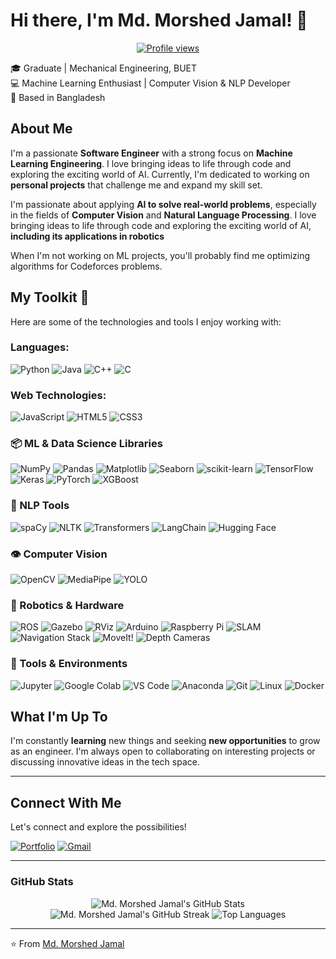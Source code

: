 # Hi there, I'm Md. Morshed Jamal! 👋

<p align="center">
  <a href="https://github.com/YOUR_GITHUB_USERNAME">
    <img src="https://komarev.com/ghpvc/?username=1morshed1&color=blue" alt="Profile views" />
  </a>
</p>

🎓 Graduate | Mechanical Engineering, BUET  
💻 Machine Learning Enthusiast | Computer Vision & NLP Developer  
📍 Based in Bangladesh

## About Me

I'm a passionate **Software Engineer** with a strong focus on **Machine Learning Engineering**. I love bringing ideas to life through code and exploring the exciting world of AI. Currently, I'm dedicated to working on **personal projects** that challenge me and expand my skill set.

I'm passionate about applying **AI to solve real-world problems**, especially in the fields of **Computer Vision** and **Natural Language Processing**. I love bringing ideas to life through code and exploring the exciting world of AI, **including its applications in robotics**

When I'm not working on ML projects, you'll probably find me optimizing algorithms for Codeforces problems.

## My Toolkit 🚀

Here are some of the technologies and tools I enjoy working with:

### Languages:

![Python](https://img.shields.io/badge/Python-3776AB?style=for-the-badge&logo=python&logoColor=white)
![Java](https://img.shields.io/badge/Java-007396?style=for-the-badge&logo=java&logoColor=white)
![C++](https://img.shields.io/badge/C%2B%2B-00599C?style=for-the-badge&logo=c%2B%2B&logoColor=white)
![C](https://img.shields.io/badge/C-A8B9CC?style=for-the-badge&logo=c&logoColor=white)

### Web Technologies:

![JavaScript](https://img.shields.io/badge/JavaScript-F7DF1E?style=for-the-badge&logo=javascript&logoColor=black)
![HTML5](https://img.shields.io/badge/HTML5-E34F26?style=for-the-badge&logo=html5&logoColor=white)
![CSS3](https://img.shields.io/badge/CSS3-1572B6?style=for-the-badge&logo=css3&logoColor=white)

### 📦 ML & Data Science Libraries

![NumPy](https://img.shields.io/badge/Numpy-013243?style=for-the-badge&logo=numpy&logoColor=white)
![Pandas](https://img.shields.io/badge/Pandas-150458?style=for-the-badge&logo=pandas&logoColor=white)
![Matplotlib](https://img.shields.io/badge/Matplotlib-11557C?style=for-the-badge&logo=matplotlib&logoColor=white)
![Seaborn](https://img.shields.io/badge/Seaborn-3399F3?style=for-the-badge&logo=seaborn&logoColor=white)
![scikit-learn](https://img.shields.io/badge/scikit--learn-F7931E?style=for-the-badge&logo=scikit-learn&logoColor=white)
![TensorFlow](https://img.shields.io/badge/TensorFlow-FF6F00?style=for-the-badge&logo=tensorflow&logoColor=white)
![Keras](https://img.shields.io/badge/Keras-D00000?style=for-the-badge&logo=keras&logoColor=white)
![PyTorch](https://img.shields.io/badge/PyTorch-EE4C2C?style=for-the-badge&logo=pytorch&logoColor=white)
![XGBoost](https://img.shields.io/badge/XGBoost-1473E6?style=for-the-badge&logo=xgboost&logoColor=white)

### 🧠 NLP Tools

![spaCy](https://img.shields.io/badge/spaCy-09A3D8?style=for-the-badge&logo=spacy&logoColor=white)
![NLTK](https://img.shields.io/badge/NLTK-393939?style=for-the-badge&logoColor=white) ![Transformers](https://img.shields.io/badge/Transformers-orange?style=for-the-badge&logo=huggingface&logoColor=white)
![LangChain](https://img.shields.io/badge/LangChain-F8F8F8?style=for-the-badge&logo=langchain&logoColor=black)
![Hugging Face](https://img.shields.io/badge/Hugging%20Face-FFD339?style=for-the-badge&logo=huggingface&logoColor=black)

### 👁️ Computer Vision

![OpenCV](https://img.shields.io/badge/OpenCV-5C3EE8?style=for-the-badge&logo=opencv&logoColor=white)
![MediaPipe](https://img.shields.io/badge/MediaPipe-FFC107?style=for-the-badge&logo=google&logoColor=white)
![YOLO](https://img.shields.io/badge/YOLO-000000?style=for-the-badge&logo=yolov5&logoColor=white)

### 🤖 Robotics & Hardware

![ROS](https://img.shields.io/badge/ROS-220033?style=for-the-badge&logo=ros&logoColor=white)
![Gazebo](https://img.shields.io/badge/Gazebo-7986CB?style=for-the-badge&logoColor=white)
![RViz](https://img.shields.io/badge/RViz-4C6EF5?style=for-the-badge&logoColor=white)
![Arduino](https://img.shields.io/badge/Arduino-00979D?style=for-the-badge&logo=arduino&logoColor=white)
![Raspberry Pi](https://img.shields.io/badge/Raspberry%20Pi-A22846?style=for-the-badge&logo=raspberrypi&logoColor=white)
![SLAM](https://img.shields.io/badge/SLAM-darkblue?style=for-the-badge&logoColor=white)
![Navigation Stack](https://img.shields.io/badge/Navigation%20Stack-663399?style=for-the-badge&logoColor=white)
![MoveIt!](https://img.shields.io/badge/MoveIt!-009999?style=for-the-badge&logoColor=white)
![Depth Cameras](https://img.shields.io/badge/Depth%20Cameras-2E8B57?style=for-the-badge&logoColor=white)

### 🧰 Tools & Environments

![Jupyter](https://img.shields.io/badge/Jupyter-F37626?style=for-the-badge&logo=jupyter&logoColor=white)
![Google Colab](https://img.shields.io/badge/Google%20Colab-F9AB00?style=for-the-badge&logo=googlecolab&logoColor=white)
![VS Code](https://img.shields.io/badge/VS%20Code-007ACC?style=for-the-badge&logo=visual-studio-code&logoColor=white)
![Anaconda](https://img.shields.io/badge/Anaconda-42B029?style=for-the-badge&logo=anaconda&logoColor=white)
![Git](https://img.shields.io/badge/Git-F05032?style=for-the-badge&logo=git&logoColor=white)
![Linux](https://img.shields.io/badge/Linux-FCC624?style=for-the-badge&logo=linux&logoColor=black)
![Docker](https://img.shields.io/badge/Docker-2496ED?style=for-the-badge&logo=docker&logoColor=white)

## What I'm Up To

I'm constantly **learning** new things and seeking **new opportunities** to grow as an engineer. I'm always open to collaborating on interesting projects or discussing innovative ideas in the tech space.

---

## Connect With Me

Let's connect and explore the possibilities!

[![Portfolio](https://img.shields.io/badge/Portfolio-FF5722?style=for-the-badge&logo=wordpress&logoColor=white)](https://1morshed1.github.io/portfolio/) [![Gmail](https://img.shields.io/badge/Gmail-D14836?style=for-the-badge&logo=gmail&logoColor=white)](mailto:morshedfahim87@gmail.com)

---

### GitHub Stats

<p align="center">
  <img src="https://github-readme-stats.vercel.app/api?username=1morshed1&show_icons=true&theme=radical&hide_border=true&count_private=true" alt="Md. Morshed Jamal's GitHub Stats" />
  <img src="https://github-readme-streak-stats.herokuapp.com/?user=1morshed1&theme=radical&hide_border=true" alt="Md. Morshed Jamal's GitHub Streak" />
  <img src="https://github-readme-stats.vercel.app/api/top-langs/?username=1morshed1&layout=compact&theme=radical&hide_border=true" alt="Top Languages" />
</p>

---

⭐️ From [Md. Morshed Jamal](https://github.com/1morshed1)
